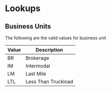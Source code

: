# Lookups

## Business Units

The following are the valid values for business unit

Value | Description |
----- | ----------- |
BR  | Brokerage |
IM  | Intermodal |
LM  | Last Mile |
LTL | Less Than Truckload |